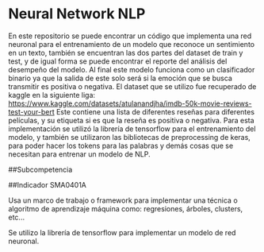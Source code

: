 # Neural Network NLP

En este repositorio se puede encontrar un código que implementa una red neuronal para el entrenamiento de un modelo que reconoce un sentimiento en un texto, también se encuentran las dos partes del dataset de train y test, y de igual forma se puede encontrar el reporte del análisis del desempeño del modelo.
Al final este modelo funciona como un clasificador binario ya que la salida de este solo será si la emoción que se busca transmitir es positiva o negativa.
El dataset que se utilizo fue recuperado de kaggle en la siguiente liga: https://www.kaggle.com/datasets/atulanandjha/imdb-50k-movie-reviews-test-your-bert 
Este contiene una lista de diferentes reseñas para diferentes películas, y su etiqueta si es que la reseña es positiva o negativa.
Para esta implementación se utilizó la librería de tensorflow para el entrenamiento del modelo, y también se utilizaron las bibliotecas de preprocessing de keras, para poder hacer los tokens para las palabras y demás cosas que se necesitan para entrenar un modelo de NLP.


##Subcompetencia
	

##Indicador SMA0401A
	

Usa un marco de trabajo o framework para implementar una técnica o algoritmo de aprendizaje máquina como: regresiones, árboles, clusters, etc...

Se utilizo la librería de tensorflow para implementar un modelo de red neuronal.
